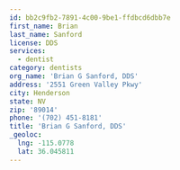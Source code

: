 ```yaml
---
id: bb2c9fb2-7891-4c00-9be1-ffdbcd6dbb7e
first_name: Brian
last_name: Sanford
license: DDS
services:
  - dentist
category: dentists
org_name: 'Brian G Sanford, DDS'
address: '2551 Green Valley Pkwy'
city: Henderson
state: NV
zip: '89014'
phone: '(702) 451-8181'
title: 'Brian G Sanford, DDS'
_geoloc:
  lng: -115.0778
  lat: 36.045811
---
```

